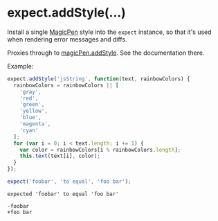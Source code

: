 # expect.addStyle(...)

Install a single [MagicPen](https://github.com/sunesimonsen/magicpen) style into the
`expect` instance, so that it's used when rendering error messages and diffs.

Proxies through to [magicPen.addStyle](https://github.com/sunesimonsen/magicpen#addstylestyle-handler).
See the documentation there.

Example:

```js
expect.addStyle('jsString', function(text, rainbowColors) {
  rainbowColors = rainbowColors || [
    'gray',
    'red',
    'green',
    'yellow',
    'blue',
    'magenta',
    'cyan'
  ];
  for (var i = 0; i < text.length; i += 1) {
    var color = rainbowColors[i % rainbowColors.length];
    this.text(text[i], color);
  }
});

expect('foobar', 'to equal', 'foo bar');
```

```output
expected 'foobar' to equal 'foo bar'

-foobar
+foo bar
```
